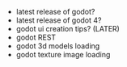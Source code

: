 - latest release of godot?
- latest release of godot 4?
- godot ui creation tips? (LATER)
- godot REST
- godot 3d models loading
- godot texture image loading